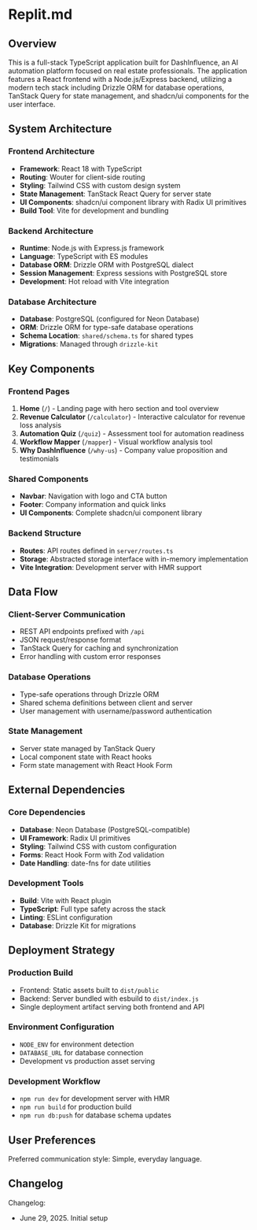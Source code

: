 # Replit.md

## Overview

This is a full-stack TypeScript application built for DashInfluence, an AI automation platform focused on real estate professionals. The application features a React frontend with a Node.js/Express backend, utilizing a modern tech stack including Drizzle ORM for database operations, TanStack Query for state management, and shadcn/ui components for the user interface.

## System Architecture

### Frontend Architecture
- **Framework**: React 18 with TypeScript
- **Routing**: Wouter for client-side routing
- **Styling**: Tailwind CSS with custom design system
- **State Management**: TanStack React Query for server state
- **UI Components**: shadcn/ui component library with Radix UI primitives
- **Build Tool**: Vite for development and bundling

### Backend Architecture
- **Runtime**: Node.js with Express.js framework
- **Language**: TypeScript with ES modules
- **Database ORM**: Drizzle ORM with PostgreSQL dialect
- **Session Management**: Express sessions with PostgreSQL store
- **Development**: Hot reload with Vite integration

### Database Architecture
- **Database**: PostgreSQL (configured for Neon Database)
- **ORM**: Drizzle ORM for type-safe database operations
- **Schema Location**: `shared/schema.ts` for shared types
- **Migrations**: Managed through `drizzle-kit`

## Key Components

### Frontend Pages
1. **Home** (`/`) - Landing page with hero section and tool overview
2. **Revenue Calculator** (`/calculator`) - Interactive calculator for revenue loss analysis
3. **Automation Quiz** (`/quiz`) - Assessment tool for automation readiness
4. **Workflow Mapper** (`/mapper`) - Visual workflow analysis tool
5. **Why DashInfluence** (`/why-us`) - Company value proposition and testimonials

### Shared Components
- **Navbar**: Navigation with logo and CTA button
- **Footer**: Company information and quick links
- **UI Components**: Complete shadcn/ui component library

### Backend Structure
- **Routes**: API routes defined in `server/routes.ts`
- **Storage**: Abstracted storage interface with in-memory implementation
- **Vite Integration**: Development server with HMR support

## Data Flow

### Client-Server Communication
- REST API endpoints prefixed with `/api`
- JSON request/response format
- TanStack Query for caching and synchronization
- Error handling with custom error responses

### Database Operations
- Type-safe operations through Drizzle ORM
- Shared schema definitions between client and server
- User management with username/password authentication

### State Management
- Server state managed by TanStack Query
- Local component state with React hooks
- Form state management with React Hook Form

## External Dependencies

### Core Dependencies
- **Database**: Neon Database (PostgreSQL-compatible)
- **UI Framework**: Radix UI primitives
- **Styling**: Tailwind CSS with custom configuration
- **Forms**: React Hook Form with Zod validation
- **Date Handling**: date-fns for date utilities

### Development Tools
- **Build**: Vite with React plugin
- **TypeScript**: Full type safety across the stack
- **Linting**: ESLint configuration
- **Database**: Drizzle Kit for migrations

## Deployment Strategy

### Production Build
- Frontend: Static assets built to `dist/public`
- Backend: Server bundled with esbuild to `dist/index.js`
- Single deployment artifact serving both frontend and API

### Environment Configuration
- `NODE_ENV` for environment detection
- `DATABASE_URL` for database connection
- Development vs production asset serving

### Development Workflow
- `npm run dev` for development server with HMR
- `npm run build` for production build
- `npm run db:push` for database schema updates

## User Preferences

Preferred communication style: Simple, everyday language.

## Changelog

Changelog:
- June 29, 2025. Initial setup
